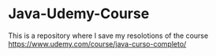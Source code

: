 # Java-Udemy-Course
This is a repository where I save my resolotions of the course https://www.udemy.com/course/java-curso-completo/
